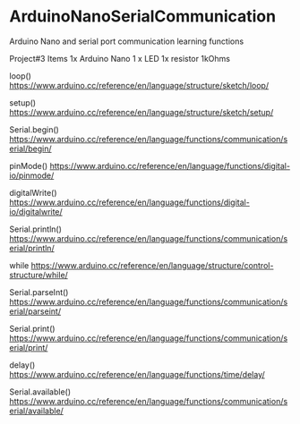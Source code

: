 # ArduinoNanoSerialCommunication
Arduino Nano and serial port communication learning functions

Project#3
Items
1x Arduino Nano
1 x LED
1x resistor 1kOhms

loop()
https://www.arduino.cc/reference/en/language/structure/sketch/loop/

setup()
https://www.arduino.cc/reference/en/language/structure/sketch/setup/

Serial.begin()
https://www.arduino.cc/reference/en/language/functions/communication/serial/begin/

pinMode()
https://www.arduino.cc/reference/en/language/functions/digital-io/pinmode/

digitalWrite()
https://www.arduino.cc/reference/en/language/functions/digital-io/digitalwrite/

Serial.println()
https://www.arduino.cc/reference/en/language/functions/communication/serial/println/

while
https://www.arduino.cc/reference/en/language/structure/control-structure/while/

Serial.parseInt()
https://www.arduino.cc/reference/en/language/functions/communication/serial/parseint/

Serial.print()
https://www.arduino.cc/reference/en/language/functions/communication/serial/print/

delay()
https://www.arduino.cc/reference/en/language/functions/time/delay/

Serial.available()
https://www.arduino.cc/reference/en/language/functions/communication/serial/available/
